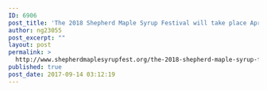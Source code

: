 ```yaml
---
ID: 6906
post_title: 'The 2018 Shepherd Maple Syrup Festival will take place April 26 &#8211; 29'
author: ng23055
post_excerpt: ""
layout: post
permalink: >
  http://www.shepherdmaplesyrupfest.org/the-2018-shepherd-maple-syrup-festival-will-take-place-april-26-29
published: true
post_date: 2017-09-14 03:12:19
---
```

<!--The Festival is held the last full week of April each year. During Syrup Festival week there are numerous garage &amp; yard sales. Thursday night is our annual Carnival "Buddy Nite." We start the Carnival with buy one ride band and get a second ride band for half price. The Village of Shepherd is located West of US 127 between Alma/St. Louis to the South and Mt. Pleasant to the North.-->